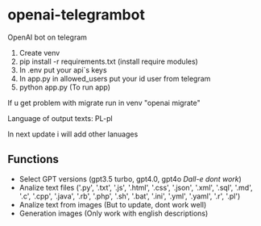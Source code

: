 # openai-telegrambot
OpenAI bot on telegram

1. Create venv
2. pip install -r requirements.txt (install require modules)
3. In .env put your api`s keys
4. In app.py in allowed_users put your id user from telegram
5. python app.py (To run app)

If u get problem with migrate run in venv "openai migrate"

Language of output texts: PL-pl

In next update i will add other lanuages

## Functions
- Select GPT versions (gpt3.5 turbo, gpt4.0, gpt4o *Dall-e dont work*)
- Analize text files ('.py', '.txt', '.js', '.html', '.css', '.json', '.xml', '.sql', '.md', '.c', '.cpp', '.java', '.rb', '.php', '.sh', '.bat', '.ini', '.yml', '.yaml', '.r', '.pl')
- Analize text from images (But to update, dont work well)
- Generation images (Only work with english descriptions)